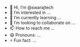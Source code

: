 - 👋 Hi, I’m @swarajtech
- 👀 I’m interested in ...
- 🌱 I’m currently learning ...
- 💞️ I’m looking to collaborate on ...
- 📫 How to reach me ...
- 😄 Pronouns: ...
- ⚡ Fun fact: ...

<!---
swarajtech/swarajtech is a ✨ special ✨ repository because its `README.md` (this file) appears on your GitHub profile.
You can click the Preview link to take a look at your changes.
--->
